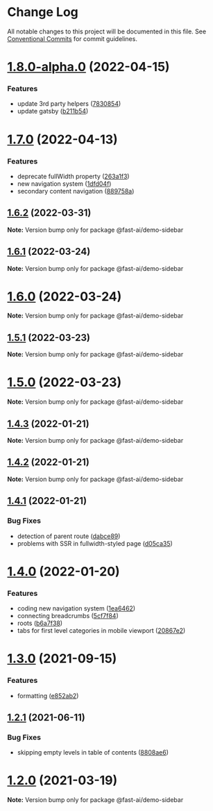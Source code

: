 # Change Log

All notable changes to this project will be documented in this file.
See [Conventional Commits](https://conventionalcommits.org) for commit guidelines.

# [1.8.0-alpha.0](https://github.com/lundegaard/gatsby-theme-fast-ai/compare/v1.7.0...v1.8.0-alpha.0) (2022-04-15)


### Features

* update 3rd party helpers ([7830854](https://github.com/lundegaard/gatsby-theme-fast-ai/commit/7830854085d6b5d1d06624c6192e66fe079d4e29))
* update gatsby ([b211b54](https://github.com/lundegaard/gatsby-theme-fast-ai/commit/b211b54a9429e11ca2318da7ec47b85c84873cad))





# [1.7.0](https://github.com/lundegaard/gatsby-theme-fast-ai/compare/v1.6.2...v1.7.0) (2022-04-13)


### Features

* deprecate fullWidth property ([263a1f3](https://github.com/lundegaard/gatsby-theme-fast-ai/commit/263a1f3704f5d679f9560086dea69bcb83ee53b1))
* new navigation system ([1dfd04f](https://github.com/lundegaard/gatsby-theme-fast-ai/commit/1dfd04fa65f59e5dafa1ad80a358893e1709efa7))
* secondary content navigation ([889758a](https://github.com/lundegaard/gatsby-theme-fast-ai/commit/889758ac6e6ffcb30c265df7597eef2399640835))





## [1.6.2](https://github.com/lundegaard/gatsby-theme-fast-ai/compare/v1.6.1...v1.6.2) (2022-03-31)

**Note:** Version bump only for package @fast-ai/demo-sidebar





## [1.6.1](https://github.com/lundegaard/gatsby-theme-fast-ai/compare/v1.6.0...v1.6.1) (2022-03-24)

**Note:** Version bump only for package @fast-ai/demo-sidebar





# [1.6.0](https://github.com/lundegaard/gatsby-theme-fast-ai/compare/v1.5.1...v1.6.0) (2022-03-24)

**Note:** Version bump only for package @fast-ai/demo-sidebar





## [1.5.1](https://github.com/lundegaard/gatsby-theme-fast-ai/compare/v1.5.0...v1.5.1) (2022-03-23)

**Note:** Version bump only for package @fast-ai/demo-sidebar





# [1.5.0](https://github.com/lundegaard/gatsby-theme-fast-ai/compare/v1.4.3...v1.5.0) (2022-03-23)

**Note:** Version bump only for package @fast-ai/demo-sidebar





## [1.4.3](https://github.com/lundegaard/gatsby-theme-fast-ai/compare/v1.4.2...v1.4.3) (2022-01-21)

**Note:** Version bump only for package @fast-ai/demo-sidebar





## [1.4.2](https://github.com/lundegaard/gatsby-theme-fast-ai/compare/v1.4.1...v1.4.2) (2022-01-21)

**Note:** Version bump only for package @fast-ai/demo-sidebar





## [1.4.1](https://github.com/lundegaard/gatsby-theme-fast-ai/compare/v1.4.0...v1.4.1) (2022-01-21)


### Bug Fixes

* detection of parent route ([dabce89](https://github.com/lundegaard/gatsby-theme-fast-ai/commit/dabce896fa06e1e3c85c0e97f94583b3eddfe10b))
* problems with SSR in fullwidth-styled page ([d05ca35](https://github.com/lundegaard/gatsby-theme-fast-ai/commit/d05ca35b747267476536bd8be22b5671cdf1022b))





# [1.4.0](https://github.com/lundegaard/gatsby-theme-fast-ai/compare/v1.3.0...v1.4.0) (2022-01-20)


### Features

* coding new navigation system ([1ea6462](https://github.com/lundegaard/gatsby-theme-fast-ai/commit/1ea6462e4c11d46619c06a3e89201ceafa5a6080))
* connecting breadcrumbs ([5cf7f84](https://github.com/lundegaard/gatsby-theme-fast-ai/commit/5cf7f84ef8a0141a788d867d4232292935d06cc6))
* roots ([b6a7f38](https://github.com/lundegaard/gatsby-theme-fast-ai/commit/b6a7f3891801a927f0787a368303efddd7b0690f))
* tabs for first level categories in mobile viewport ([20867e2](https://github.com/lundegaard/gatsby-theme-fast-ai/commit/20867e20a1ad140e3c8c8c2b5fd6d865e7b92ff2))





# [1.3.0](https://github.com/lundegaard/gatsby-theme-fast-ai/compare/v1.2.1...v1.3.0) (2021-09-15)


### Features

* formatting ([e852ab2](https://github.com/lundegaard/gatsby-theme-fast-ai/commit/e852ab279997452b493bbd0e11953f529e58f370))





## [1.2.1](https://github.com/lundegaard/gatsby-theme-fast-ai/compare/v1.2.0...v1.2.1) (2021-06-11)


### Bug Fixes

* skipping empty levels in table of contents ([8808ae6](https://github.com/lundegaard/gatsby-theme-fast-ai/commit/8808ae6ce64e8aa75e9a60c2d1defcfb2af19794))





# [1.2.0](https://github.com/lundegaard/gatsby-theme-fast-ai/compare/v1.1.1...v1.2.0) (2021-03-19)

**Note:** Version bump only for package @fast-ai/demo-sidebar
